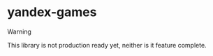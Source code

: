 # yandex-games
> [!WARNING]
> This library is not production ready yet, neither is it feature complete.
